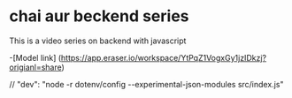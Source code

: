 # chai aur beckend series

This is a video series on backend with javascript

-[Model link] (https://app.eraser.io/workspace/YtPqZ1VogxGy1jzIDkzj?origianl=share)



// "dev": "node -r dotenv/config --experimental-json-modules src/index.js"